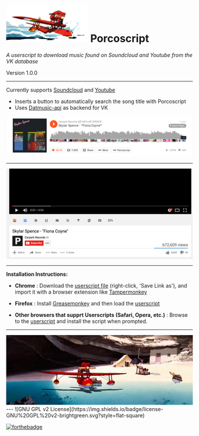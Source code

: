 <img src=/images/Porcoscript_Banner.png height=100 />  Porcoscript
=====


*A userscript to download music found on Soundcloud and Youtube from the VK database*

Version 1.0.0

---

Currently supports [Soundcloud](https://soundcloud.com) and [Youtube](https://www.youtube.com/)
- Inserts a button to automatically search the song title with Porcoscript
- Uses [Datmusic-api](https://github.com/alashow/datmusic-api/) as backend for VK


![Soundcloud Demo Screenshot](/images/screenshot_1.png)

-----

![Youtube Demo Screenshot](/images/screenshot_2.png)




___


**Installation Instructions:**

* **Chrome** : Download the [userscript file](https://github.com/Porco-Rosso/Porcoscript/raw/master/porcoscript.user.js) (right-click, 'Save Link as'), and import it with a browser extension like [Tampermonkey](https://chrome.google.com/webstore/detail/tampermonkey/dhdgffkkebhmkfjojejmpbldmpobfkfo?hl=en)


* **Firefox** : Install [Greasemonkey](https://addons.mozilla.org/en-US/firefox/addon/greasemonkey/) and then load the [userscript](https://github.com/Porco-Rosso/Porcoscript/raw/master/porcoscript.user.js)


* **Other browsers that supprt Userscripts (Safari, Opera, etc.)** : Browse to the [userscript](https://github.com/Porco-Rosso/Porcoscript/raw/master/porcoscript.user.js) and install the script when prompted.

---
<img src=/images/Porcoscript_Footer.png width=900 />
---
![GNU GPL v2 License](https://img.shields.io/badge/license-GNU%20GPL%20v2-brightgreen.svg?style=flat-square)

 [![forthebadge](http://forthebadge.com/images/badges/built-with-love.svg)](http://forthebadge.com)
